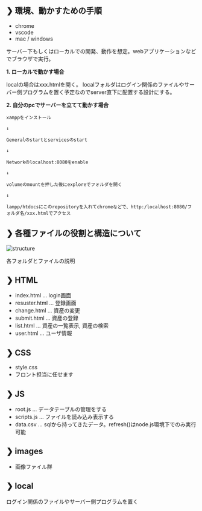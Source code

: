 ## ❯ 環境、動かすための手順

- chrome
- vscode
- mac / windows

サーバー下もしくはローカルでの開発、動作を想定。webアプリケーションなどでブラウザで実行。

__1. ローカルで動かす場合__

localの場合はxxx.htmlを開く。
localフォルダはログイン関係のファイルやサーバー側プログラムを置く予定なのでserver直下に配置する設計にする。

__2. 自分のpcでサーバーを立てて動かす場合__

    xamppをインストール

    ↓

    Generalのstartとservicesのstart

    ↓

    Networkのlocalhost:8080をenable

    ↓

    volumeのmountを押した後にexploreでフォルダを開く

    ↓

    lampp/htdocsにこのrepositoryを入れてchromeなどで、http:/localhost:8080/フォルダ名/xxx.htmlでアクセス

## ❯ 各種ファイルの役割と構造について
![structure](https://user-images.githubusercontent.com/49393142/177698697-e615d950-0b48-4d6d-b05a-24492a099413.png)


各フォルダとファイルの説明

## ❯ HTML

- index.html ... login画面
- resuster.html ... 登録画面
- change.html ... 資産の変更
- submit.html ... 資産の登録
- list.html ... 資産の一覧表示, 資産の検索
- user.html ... ユーザ情報

## ❯ CSS

- style.css
- フロント担当に任せます

## ❯ JS

- root.js ... データテーブルの管理をする
- scripts.js ... ファイルを読み込み表示する
- data.csv ... sqlから持ってきたデータ。refresh()はnode.js環境下でのみ実行可能

## ❯ images

- 画像ファイル群

## ❯ local

ログイン関係のファイルやサーバー側プログラムを置く